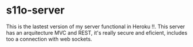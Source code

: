 # s11o-server
This is the lastest version of my server functional in Heroku !!. This server has an arquitecture MVC and REST, it's really secure and eficient, includes too a connection with web sockets.
